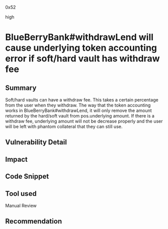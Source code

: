0x52

high

# BlueBerryBank#withdrawLend will cause underlying token accounting error if soft/hard vault has withdraw fee

## Summary

Soft/hard vaults can have a withdraw fee. This takes a certain percentage from the user when they withdraw. The way that the token accounting works in BlueBerryBank#withdrawLend, it will only remove the amount returned by the hard/soft vault from pos.underlying amount. If there is a withdraw fee, underlying amount will not be decrease properly and the user will be left with phantom collateral that they can still use.

## Vulnerability Detail

## Impact

## Code Snippet

## Tool used

Manual Review

## Recommendation

